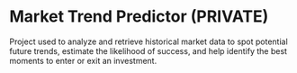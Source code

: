 # Market Trend Predictor (PRIVATE)
Project used to analyze and retrieve historical market data to spot potential future trends, estimate the likelihood of success, and help identify the best moments to enter or exit an investment.

